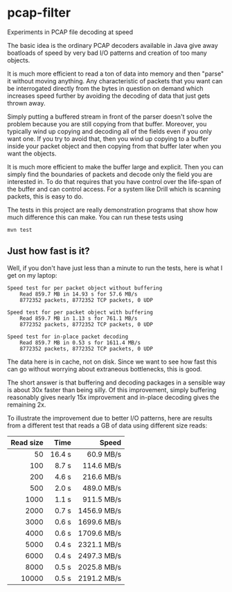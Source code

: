 # pcap-filter
Experiments in PCAP file decoding at speed

The basic idea is the ordinary PCAP decoders available in Java give away boatloads 
of speed by very bad I/O patterns and creation of too many objects.
 
It is much more efficient to read a ton of data into memory and then "parse" it
without moving anything. Any characteristic of packets that you want can be 
interrogated directly from the bytes in question on demand which increases speed
further by avoiding the decoding of data that just gets thrown away.

Simply putting a buffered stream in front of the parser doesn't solve the problem
because you are still copying from that buffer. Moreover, you typically wind up
copying and decoding all of the fields even if you only want one. If you try to 
avoid that, then you wind up copying to a buffer inside your packet object and then
copying from that buffer later when you want the objects.

It is much more efficient to make the buffer large and explicit. Then you can simply
find the boundaries of packets and decode only the field you are interested in. To do
that requires that you have control over the life-span of the buffer and can control
access. For a system like Drill which is scanning packets, this is easy to do.

The tests in this project are really demonstration programs that show how much 
difference this can make. You can run these tests using

    mvn test

## Just how fast is it?

Well, if you don't have just less than a minute to run the tests, here is what I 
get on my laptop:

    Speed test for per packet object without buffering
        Read 859.7 MB in 14.93 s for 57.6 MB/s
        8772352 packets, 8772352 TCP packets, 0 UDP
    
    Speed test for per packet object with buffering
        Read 859.7 MB in 1.13 s for 761.1 MB/s
        8772352 packets, 8772352 TCP packets, 0 UDP
        
    Speed test for in-place packet decoding
        Read 859.7 MB in 0.53 s for 1611.4 MB/s
        8772352 packets, 8772352 TCP packets, 0 UDP
    
The data here is in cache, not on disk. Since we want to see how fast this can go 
without worrying about extraneous bottlenecks, this is good.
 
The short answer is that buffering and decoding packages in a sensible way is about 
30x faster than being silly. Of this improvement, simply buffering reasonably
gives nearly 15x improvement and in-place decoding gives the remaining 2x.

To illustrate the improvement due to better I/O patterns, here are results 
from a different test that reads a GB of data using different size
reads:

| Read size | Time | Speed |
| ---------: | ----: | -----: |
| 50	| 16.4 s | 60.9 MB/s  |
| 100	| 8.7 s | 114.6 MB/s  |
| 200	| 4.6 s | 216.6 MB/s  |
| 500	| 2.0 s | 489.0 MB/s  |
| 1000	| 1.1 s | 911.5 MB/s  |
| 2000	| 0.7 s | 1456.9 MB/s |
| 3000	| 0.6 s | 1699.6 MB/s |
| 4000	| 0.6 s | 1709.6 MB/s |
| 5000	| 0.4 s | 2321.1 MB/s |
| 6000	| 0.4 s | 2497.3 MB/s |
| 8000	| 0.5 s | 2025.8 MB/s |
| 10000	| 0.5 s | 2191.2 MB/s |

